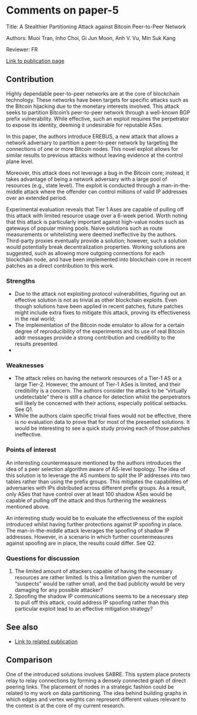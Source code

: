 # Comments on paper-5

Title: A Stealthier Partitioning Attack against Bitcoin Peer-to-Peer Network

Authors: Muoi Tran,  Inho Choi,  Gi Jun Moon, Anh V. Vu, Min Suk Kang

Reviewer: FR

[Link to publication page](https://ieeexplore.ieee.org/stamp/stamp.jsp?tp=&arnumber=9152616)

## Contribution

Highly dependable peer-to-peer networks are at the core of blockchain technology. These networks have been targets for specific attacks such as the Bitcoin hijacking due to the monetary interests involved. This attack seeks to partition Bitcoin’s peer-to-peer network through a well-known BGP prefix vulnerability. While effective, such an exploit requires the perpetrator to expose its identity, deeming it undesirable for reputable ASes.

In this paper, the authors introduce EREBUS, a new attack that allows a network adversary to partition a peer-to-peer network by targeting the connections of one or more Bitcoin nodes. This novel exploit allows for similar results to previous attacks without leaving evidence at the control plane level.

Moreover, this attack does not leverage a bug in the Bitcoin core; instead, it takes advantage of being a network adversary with a large pool of resources (e.g., state level). The exploit is conducted through a man-in-the-middle attack where the offender can control millions of valid IP addresses over an extended period.

Experimental evaluation reveals that Tier 1 Ases are capable of pulling off this attack with limited resource usage over a 6-week period. Worth noting that this attack is particularly important against high-value nodes such as gateways of popular mining pools. Naive solutions such as route measurements or whitelisting were deemed ineffective by the authors. Third-party proxies eventually provide a solution; however, such a solution would potentially break decentralization properties. Working solutions are suggested, such as allowing more outgoing connections for each blockchain node, and have been implemented into blockchain core in recent patches as a direct contribution to this work.


### Strengths

- Due to the attack not exploiting protocol vulnerabilities, figuring out an effective solution is not as trivial as other blockchain exploits. Even though solutions have been applied in recent patches, future patches might include extra fixes to mitigate this attack, proving its effectiveness in the real world;
- The implementation of the Bitcoin node emulator to allow for a certain degree of reproducibility of the experiments and its use of real Bitcoin addr messages provide a strong contribution and credibility to the results presented. 
- 
### Weaknesses

- The attack relies on having the network resources of a Tier-1 AS or a large Tier-2. However, the amount of Tier-1 ASes is limited, and their credibility is a concern. The authors consider the attack to be “virtually undetectable” there is still a chance for detection whilst the perpetrators will likely be concerned with their actions, especially political setbacks. See Q1.
- While the authors claim specific trivial fixes would not be effective, there is no evaluation data to prove that for most of the presented solutions. It would be interesting to see a quick study proving each of those patches ineffective. 

### Points of interest

An interesting countermeasure mentioned by the authors introduces the idea of a peer selection algorithm aware of AS-level topology. The idea of this solution is to leverage the AS numbers to split the IP addresses into two tables rather than using the prefix groups. This mitigates the capabilities of adversaries with IPs distributed across different prefix groups. As a result, only ASes that have control over at least 100 shadow ASes would be capable of pulling off the attack and thus furthering the weakness mentioned above.

An interesting study would be to evaluate the effectiveness of the exploit introduced whilst having further protections against IP spoofing in place. The man-in-the-middle attack leverages the spoofing of shadow IP addresses. However, in a scenario in which further countermeasures against spoofing are in place, the results could differ. See Q2.


### Questions for discussion

1. The limited amount of attackers capable of having the necessary resources are rather limited. Is this a limitation given the number of “suspects” would be rather small, and the bad publicity would be very damaging for any possible attacker?
2. Spoofing the shadow IP communications seems to be a necessary step to pull off this attack, could address IP spoofing rather than this particular exploit lead to an effective mitigation strategy?

## See also

- [Link to related publication](https://btc-hijack.ethz.ch/#:~:text=Partition%20attack%3A%20Any%20ISP%20can,damage%20to%20Bitcoin%20is%20worrying.)

## Comparison

One of the introduced solutions involves SABRE. This system place protects relay to relay connections by forming a densely connected graph of direct peering links. The placement of nodes in a strategic fashion could be related to my work on data partitioning. The idea behind building graphs in which edges and vertex weights can represent different values relevant to the context is at the core of my current research.
